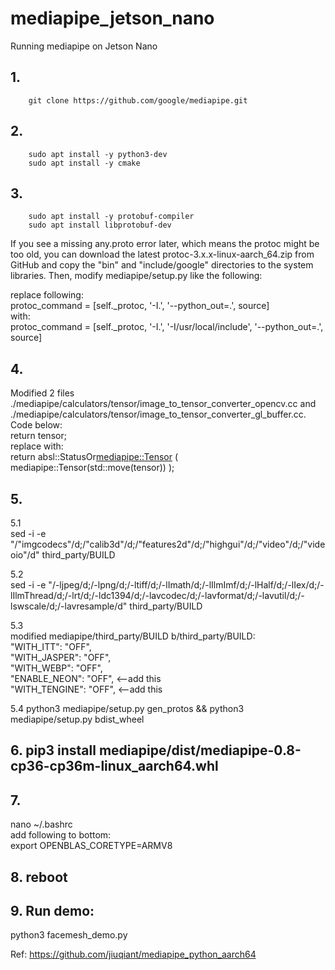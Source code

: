 # mediapipe_jetson_nano
Running mediapipe on Jetson Nano

## 1.
        git clone https://github.com/google/mediapipe.git

## 2.
        sudo apt install -y python3-dev
        sudo apt install -y cmake


## 3.
        sudo apt install -y protobuf-compiler
        sudo apt install libprotobuf-dev  

If you see a missing any.proto error later, which means the protoc might be too old, you can download the latest protoc-3.x.x-linux-aarch_64.zip from GitHub and copy the "bin" and "include/google" directories to the system libraries. Then, modify mediapipe/setup.py like the following:  

replace following:  
                                protoc_command = [self._protoc, '-I.', '--python_out=.', source]      
with:  
                                protoc_command = [self._protoc, '-I.', '-I/usr/local/include', '--python_out=.', source]      
      
## 4.  

Modified 2 files 
./mediapipe/calculators/tensor/image_to_tensor_converter_opencv.cc and ./mediapipe/calculators/tensor/image_to_tensor_converter_gl_buffer.cc. Code below:  
          return tensor;  
replace with:  
          return absl::StatusOr<mediapipe::Tensor> ( mediapipe::Tensor(std::move(tensor)) );  


## 5.  

5.1   
                sed -i -e "/\"imgcodecs\"/d;/\"calib3d\"/d;/\"features2d\"/d;/\"highgui\"/d;/\"video\"/d;/\"videoio\"/d" third_party/BUILD  

5.2  
                sed -i -e "/-ljpeg/d;/-lpng/d;/-ltiff/d;/-lImath/d;/-lIlmImf/d;/-lHalf/d;/-lIex/d;/-lIlmThread/d;/-lrt/d;/-ldc1394/d;/-lavcodec/d;/-lavformat/d;/-lavutil/d;/-lswscale/d;/-lavresample/d" third_party/BUILD  

5.3  
modified mediapipe/third_party/BUILD b/third_party/BUILD:    
   "WITH_ITT": "OFF",   
   "WITH_JASPER": "OFF",    
   "WITH_WEBP": "OFF",    
   "ENABLE_NEON": "OFF",  <--add this      
   "WITH_TENGINE": "OFF",  <--add this    

5.4
python3 mediapipe/setup.py gen_protos && python3 mediapipe/setup.py bdist_wheel  


## 6. pip3 install mediapipe/dist/mediapipe-0.8-cp36-cp36m-linux_aarch64.whl

## 7. 
nano ~/.bashrc  
add following to bottom:  
export OPENBLAS_CORETYPE=ARMV8

## 8. reboot

## 9. Run demo:
python3 facemesh_demo.py



Ref: https://github.com/jiuqiant/mediapipe_python_aarch64
